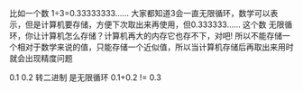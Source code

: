 比如一个数 1÷3=0.33333333...... 大家都知道3会一直无限循环，数学可以表示，但是计算机要存储，方便下次取出来再使用，但0.333333...... 这个数 无限循环，你让计算机怎么存储？计算机再大的内存它也存不下，对吧! 所以不能存储一个相对于数学来说的值，只能存储一个近似值，所以当计算机存储后再取出来用时就会出现精度问题


0.1 0.2  转二进制  是无限循环  0.1+0.2 != 0.3